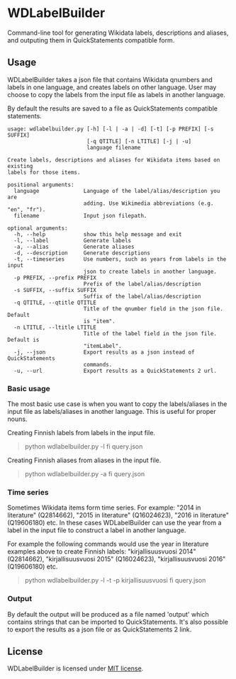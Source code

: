 # WDLabelBuilder
Command-line tool for generating Wikidata labels, descriptions and aliases, and outputing them in QuickStatements compatible form.

## Usage
WDLabelBuilder takes a json file that contains Wikidata qnumbers and labels in one language, and creates labels on other language. User may choose to copy the labels from the input file as labels in another language. 

By default the results are saved to a file as QuickStatements compatible statements.

```
usage: wdlabelbuilder.py [-h] [-l | -a | -d] [-t] [-p PREFIX] [-s SUFFIX]
                         [-q QTITLE] [-n LTITLE] [-j | -u]
                         language filename

Create labels, descriptions and aliases for Wikidata items based on existing
labels for those items.

positional arguments:
  language              Language of the label/alias/description you are
                        adding. Use Wikimedia abbreviations (e.g. "en", "fr").
  filename              Input json filepath.

optional arguments:
  -h, --help            show this help message and exit
  -l, --label           Generate labels
  -a, --alias           Generate aliases
  -d, --description     Generate descriptions
  -t, --timeseries      Use numbers, such as years from labels in the input
                        json to create labels in another language.
  -p PREFIX, --prefix PREFIX
                        Prefix of the label/alias/description
  -s SUFFIX, --suffix SUFFIX
                        Suffix of the label/alias/description
  -q QTITLE, --qtitle QTITLE
                        Title of the qnumber field in the json file. Default
                        is "item".
  -n LTITLE, --ltitle LTITLE
                        Title of the label field in the json file. Default is
                        "itemLabel".
  -j, --json            Export results as a json instead of QuickStatements
                        commands.
  -u, --url             Export results as a QuickStatements 2 url.
```

### Basic usage
The most basic use case is when you want to copy the labels/aliases in the input file as labels/aliases in another language. This is useful for proper nouns.

Creating Finnish labels from labels in the input file.
> python wdlabelbuilder.py -l fi query.json

Creating Finnish aliases from aliases in the input file.
> python wdlabelbuilder.py -a fi query.json

### Time series
Sometimes Wikidata items form time series. For example: "2014 in literature" (Q2814662), "2015 in literature" (Q16024623), "2016 in literature" (Q19606180) etc. In these cases WDLabelBuilder can use the year from a label in the input file to construct a label in another language.

For example the following commands would use the year in literature examples above to create Finnish labels: "kirjallisuusvuosi 2014" (Q2814662), "kirjallisuusvuosi 2015" (Q16024623), "kirjallisuusvuosi 2016" (Q19606180) etc.
> python wdlabelbuilder.py -l -t -p kirjallisuusvuosi fi query.json

### Output
By default the output will be produced as a file named 'output' which contains strings that can be imported to QuickStatements. It's also possible to export the results as a json file or as QuickStatements 2 link. 

## License
WDLabelBuilder is licensed under [MIT license](./LICENSE).
